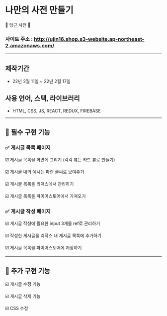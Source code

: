 # 나만의 사전 만들기 
🥕 당근 사전 🥕

 
### 사이트 주소 : http://ujin16.shop.s3-website.ap-northeast-2.amazonaws.com/
--------------
## 제작기간
* 22년 2월 11일 ~ 22년 2월 17일  


## 사용 언어, 스택, 라이브러리
- HTML, CSS, JS, REACT, REDUX, FIREBASE


--------------
## 📌 필수 구현 기능

### ✅ 게시글 목록 페이지

 ☑️ 게시글 목록을 화면에 그리기 (각각 뷰는 카드 뷰로 만들기)
 
 ☑️ 게시글 내의 예시는 파란 글씨로 보여주기
 
 ☑️ 게시글 목록을 리덕스에서 관리하기
 
 ☑️ 게시글 목록을 파이어스토어에서 가져오기  
 
 

### ✅ 게시글 작성 페이지

 ☑️ 게시글 작성에 필요한 input 3개를 ref로 관리하기
 
 ☑️ 작성한 게시글을 리덕스 내 게시글 목록에 추가하기
 
 ☑️ 게시글 목록을 파이어스토어에 저장하기
 
--------------
## 📌 추가 구현 기능

 ☑️ 게시글 수정 기능
 
 ☑️ 게시글 삭제 기능
 
 ☑️ CSS 수정

